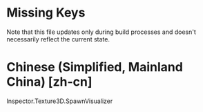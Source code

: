 # Missing Keys
Note that this file updates only during build processes and doesn't necessarily reflect the current state.

# Chinese (Simplified, Mainland China) [zh-cn]
Inspector.Texture3D.SpawnVisualizer  

